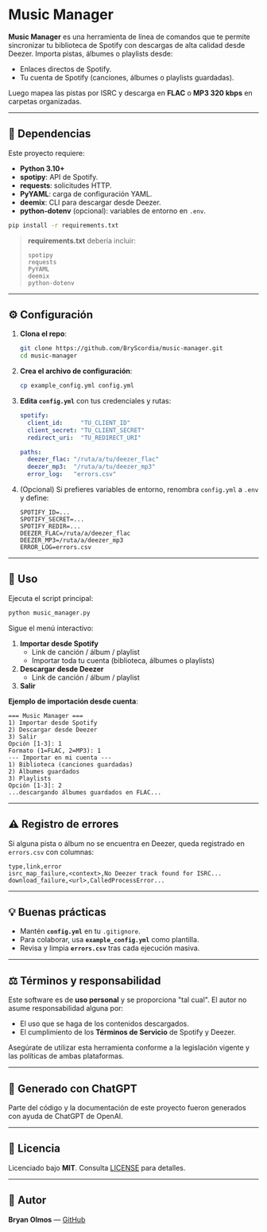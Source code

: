 # Music Manager

**Music Manager** es una herramienta de línea de comandos que te permite sincronizar tu biblioteca de Spotify con descargas de alta calidad desde Deezer. Importa pistas, álbumes o playlists desde: 

- Enlaces directos de Spotify.  
- Tu cuenta de Spotify (canciones, álbumes o playlists guardadas).  

Luego mapea las pistas por ISRC y descarga en **FLAC** o **MP3 320 kbps** en carpetas organizadas.

---
## 🔧 Dependencias

Este proyecto requiere:

- **Python 3.10+**  
- **spotipy**: API de Spotify.  
- **requests**: solicitudes HTTP.  
- **PyYAML**: carga de configuración YAML.  
- **deemix**: CLI para descargar desde Deezer.  
- **python-dotenv** (opcional): variables de entorno en `.env`.

```bash
pip install -r requirements.txt
```

>**requirements.txt** debería incluir:
>```text
>spotipy
>requests
>PyYAML
>deemix
>python-dotenv
>```

---
## ⚙️ Configuración

1. **Clona el repo**:
   ```bash
   git clone https://github.com/BryScordia/music-manager.git
   cd music-manager
   ```
2. **Crea el archivo de configuración**:
   ```bash
   cp example_config.yml config.yml
   ```
3. **Edita `config.yml`** con tus credenciales y rutas:
   ```yaml
   spotify:
     client_id:     "TU_CLIENT_ID"
     client_secret: "TU_CLIENT_SECRET"
     redirect_uri:  "TU_REDIRECT_URI"

   paths:
     deezer_flac: "/ruta/a/tu/deezer_flac"
     deezer_mp3:  "/ruta/a/tu/deezer_mp3"
     error_log:   "errors.csv"
   ```
4. (Opcional) Si prefieres variables de entorno, renombra `config.yml` a `.env` y define:
   ```dotenv
   SPOTIFY_ID=...
   SPOTIFY_SECRET=...
   SPOTIFY_REDIR=...
   DEEZER_FLAC=/ruta/a/deezer_flac
   DEEZER_MP3=/ruta/a/deezer_mp3
   ERROR_LOG=errors.csv
   ```

---
## 🚀 Uso

Ejecuta el script principal:

```bash
python music_manager.py
```

Sigue el menú interactivo:

1. **Importar desde Spotify**  
   - Link de canción / álbum / playlist  
   - Importar toda tu cuenta (biblioteca, álbumes o playlists)  
2. **Descargar desde Deezer**  
   - Link de canción / álbum / playlist
3. **Salir**

**Ejemplo de importación desde cuenta**:
```text
=== Music Manager ===
1) Importar desde Spotify
2) Descargar desde Deezer
3) Salir
Opción [1-3]: 1
Formato (1=FLAC, 2=MP3): 1
--- Importar en mi cuenta ---
1) Biblioteca (canciones guardadas)
2) Álbumes guardados
3) Playlists
Opción [1-3]: 2
...descargando álbumes guardados en FLAC...
```

---
## ⚠️ Registro de errores

Si alguna pista o álbum no se encuentra en Deezer, queda registrado en `errors.csv` con columnas:

```
type,link,error
isrc_map_failure,<context>,No Deezer track found for ISRC...
download_failure,<url>,CalledProcessError...
```

---
## 💡 Buenas prácticas

- Mantén **`config.yml`** en tu `.gitignore`.  
- Para colaborar, usa **`example_config.yml`** como plantilla.  
- Revisa y limpia **`errors.csv`** tras cada ejecución masiva.

---

## ⚖️ Términos y responsabilidad

Este software es de **uso personal** y se proporciona "tal cual". El autor no asume responsabilidad alguna por:

- El uso que se haga de los contenidos descargados.
- El cumplimiento de los **Términos de Servicio** de Spotify y Deezer.

Asegúrate de utilizar esta herramienta conforme a la legislación vigente y las políticas de ambas plataformas.

---

## 🤖 Generado con ChatGPT

Parte del código y la documentación de este proyecto fueron generados con ayuda de ChatGPT de OpenAI.

---
## 📄 Licencia

Licenciado bajo **MIT**. Consulta [LICENSE](LICENSE) para detalles.

---
## 👤 Autor

**Bryan Olmos** — [GitHub](https://github.com/BryScordia)
